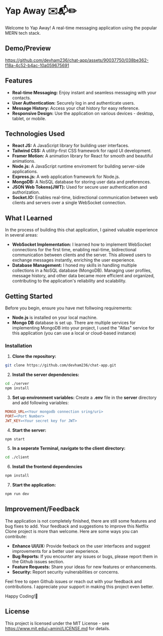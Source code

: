 # Yap Away ✉️📬✏️

Welcome to Yap Away! A real-time messaging application using the popular MERN tech stack.

## Demo/Preview

https://github.com/devham236/chat-app/assets/90037750/038be362-f18a-4c52-b4ac-10a059675691

## Features

- **Real-time Messaging:** Enjoy instant and seamless messaging with your contacts.
- **User Authentication:** Securely log in and authenticate users.
- **Message History:** Access your chat history for easy reference.
- **Responsive Design:** Use the application on various devices - desktop, tablet, or mobile.

## Technologies Used

- **React JS:** A JavaScript library for building user interfaces.
- **Tailwind CSS:** A utility-first CSS framework for rapid UI development.
- **Framer Motion:** A animation library for React for smooth and beautiful animations.
- **Node.js:** A JavaScript runtime enviroment for building server-side applications.
- **Express.js:** A web application framework for Node.js.
- **MongoDB:** A NoSQL database for storing user data and preferences.
- **JSON Web Tokens(JWT):** Used for secure user authentication and authorization.
- **Socket.IO:** Enables real-time, bidirectional communication between web clients and servers over a single WebSocket connection.

## What I Learned

In the process of building this chat application, I gained valuable experience in several areas:

- **WebSocket Implementation:** I learned how to implement WebSocket connections for the first time, enabling real-time, bidirectional communication between clients and the server. This allowed users to exchange messages instantly, enriching the user experience.
- **Database Management:** I honed my skills in handling multiple collections in a NoSQL database (MongoDB). Managing user profiles, message history, and other data became more efficient and organized, contributing to the application's reliability and scalability.

## Getting Started

Before you begin, ensure you have met follwoing requirements:

- **Node.js** is installed on your local machine.
- **Mongo DB** database is set up. There are multiple services for implementing MongoDB into your project, I used the "Atlas" service for this application (you can use a local or cloud-based instance)

### Installation

1. **Clone the repository:**

```bash
git clone https://github.com/devham236/chat-app.git
```

2. **Install the server dependencies:**

```bash
cd ./server
npm install
```

3. **Set up environment variables:**
   Create a **.env** file in the **server** directory and add following variables:

```makefile
MONGO_URL=<Your mongodb connection sring/uri>
PORT=<Port Number>
JWT_KEY=<Your secret key for JWT>
```

4. **Start the server:**

```bash
npm start
```

5. **In a seperate Terminal, navigate to the client directory:**

```bash
cd ./client
```

6. **Install the frontend dependencies**

```bash
npm install
```

7. **Start the application:**

```bash
npm run dev
```

## Improvement/Feedback

The application is not completely finished, there are still some features and bug fixes to add.
Your feedback and suggestions to improve this Netflix Clone project is more than welcome. Here are some ways you can contribute:

- **Enhance UI/UX:** Provide feeback on the user interfaces and suggest improvements for a better user experience.
- **Bug Reports:** If you encounter any issues or bugs, please report them in the Github issues section.
- **Feature Requests:** Share your ideas for new features or enhancements.
- **Security:** Report security vulnerabilities or concerns.

Feel free to open Github issues or reach out with your feedback and contributions. I appreciate your support in making this project even better.

Happy Coding!🚀

## License

This project is licensed under the MIT License - see https://www.mit.edu/~amini/LICENSE.md for details.
